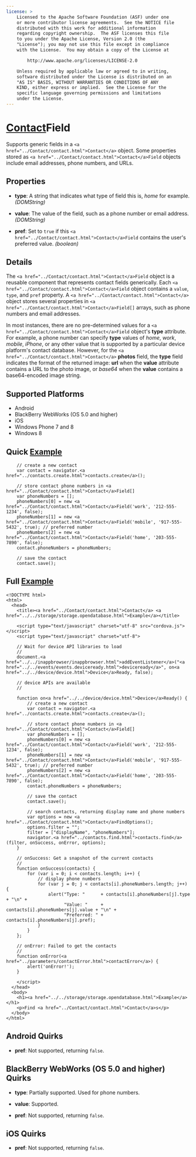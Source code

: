 ```yaml
---
license: >
    Licensed to the Apache Software Foundation (ASF) under one
    or more contributor license agreements.  See the NOTICE file
    distributed with this work for additional information
    regarding copyright ownership.  The ASF licenses this file
    to you under the Apache License, Version 2.0 (the
    "License"); you may not use this file except in compliance
    with the License.  You may obtain a copy of the License at

        http://www.apache.org/licenses/LICENSE-2.0

    Unless required by applicable law or agreed to in writing,
    software distributed under the License is distributed on an
    "AS IS" BASIS, WITHOUT WARRANTIES OR CONDITIONS OF ANY
    KIND, either express or implied.  See the License for the
    specific language governing permissions and limitations
    under the License.
---
```


<a href="../Contact/contact.html">Contact</a>Field
============

Supports generic fields in a `<a href="../Contact/contact.html">Contact</a>` object.  Some properties stored
as `<a href="../Contact/contact.html">Contact</a>Field` objects include email addresses, phone numbers, and
URLs.

Properties
----------

- __type__: A string that indicates what type of field this is, _home_ for example. _(DOMString)_

- __value__: The value of the field, such as a phone number or email address. _(DOMString)_

- __pref__: Set to `true` if this `<a href="../Contact/contact.html">Contact</a>Field` contains the user's preferred value. _(boolean)_

Details
-------

The `<a href="../Contact/contact.html">Contact</a>Field` object is a reusable component that represents
contact fields generically.  Each `<a href="../Contact/contact.html">Contact</a>Field` object contains a
`value`, `type`, and `pref` property.  A `<a href="../Contact/contact.html">Contact</a>` object stores
several properties in `<a href="../Contact/contact.html">Contact</a>Field[]` arrays, such as phone numbers
and email addresses.

In most instances, there are no pre-determined values for a
`<a href="../Contact/contact.html">Contact</a>Field` object's __type__ attribute.  For example, a phone
number can specify __type__ values of _home_, _work_, _mobile_,
_iPhone_, or any other value that is supported by a particular device
platform's contact database.  However, for the `<a href="../Contact/contact.html">Contact</a>` __photos__
field, the __type__ field indicates the format of the returned image:
__url__ when the __value__ attribute contains a URL to the photo
image, or _base64_ when the __value__ contains a base64-encoded image
string.

Supported Platforms
-------------------

- Android
- BlackBerry WebWorks (OS 5.0 and higher)
- iOS
- Windows Phone 7 and 8
- Windows 8

Quick <a href="../../storage/storage.opendatabase.html">Example</a>
-------------

        // create a new contact
        var contact = navigator.<a href="../contacts.create.html">contacts.create</a>();

        // store contact phone numbers in <a href="../Contact/contact.html">Contact</a>Field[]
        var phoneNumbers = [];
        phoneNumbers[0] = new <a href="../Contact/contact.html">Contact</a>Field('work', '212-555-1234', false);
        phoneNumbers[1] = new <a href="../Contact/contact.html">Contact</a>Field('mobile', '917-555-5432', true); // preferred number
        phoneNumbers[2] = new <a href="../Contact/contact.html">Contact</a>Field('home', '203-555-7890', false);
        contact.phoneNumbers = phoneNumbers;

        // save the contact
        contact.save();

Full <a href="../../storage/storage.opendatabase.html">Example</a>
------------

    <!DOCTYPE html>
    <html>
      <head>
        <title><a href="../Contact/contact.html">Contact</a> <a href="../../storage/storage.opendatabase.html">Example</a></title>

        <script type="text/javascript" charset="utf-8" src="cordova.js"></script>
        <script type="text/javascript" charset="utf-8">

        // Wait for device API libraries to load
        //
        document.<a href="../../inappbrowser/inappbrowser.html">addEventListener</a>("<a href="../../events/events.deviceready.html">deviceready</a>", on<a href="../../device/device.html">Device</a>Ready, false);

        // device APIs are available
        //

        function on<a href="../../device/device.html">Device</a>Ready() {
            // create a new contact
            var contact = navigator.<a href="../contacts.create.html">contacts.create</a>();

            // store contact phone numbers in <a href="../Contact/contact.html">Contact</a>Field[]
            var phoneNumbers = [];
            phoneNumbers[0] = new <a href="../Contact/contact.html">Contact</a>Field('work', '212-555-1234', false);
            phoneNumbers[1] = new <a href="../Contact/contact.html">Contact</a>Field('mobile', '917-555-5432', true); // preferred number
            phoneNumbers[2] = new <a href="../Contact/contact.html">Contact</a>Field('home', '203-555-7890', false);
            contact.phoneNumbers = phoneNumbers;

            // save the contact
            contact.save();

            // search contacts, returning display name and phone numbers
            var options = new <a href="../Contact/contact.html">Contact</a>FindOptions();
            options.filter = "";
            filter = ["displayName", "phoneNumbers"];
            navigator.<a href="../contacts.find.html">contacts.find</a>(filter, onSuccess, onError, options);
        }

        // onSuccess: Get a snapshot of the current contacts
        //
        function onSuccess(contacts) {
            for (var i = 0; i < contacts.length; i++) {
                // display phone numbers
                for (var j = 0; j < contacts[i].phoneNumbers.length; j++) {
                    alert("Type: "      + contacts[i].phoneNumbers[j].type  + "\n" +
                          "Value: "     + contacts[i].phoneNumbers[j].value + "\n" +
                          "Preferred: " + contacts[i].phoneNumbers[j].pref);
                }
            }
        };

        // onError: Failed to get the contacts
        //
        function onError(<a href="../parameters/contactError.html">contactError</a>) {
            alert('onError!');
        }

        </script>
      </head>
      <body>
        <h1><a href="../../storage/storage.opendatabase.html">Example</a></h1>
        <p>Find <a href="../Contact/contact.html">Contact</a>s</p>
      </body>
    </html>

Android Quirks
--------------

- __pref__: Not supported, returning `false`.

BlackBerry WebWorks (OS 5.0 and higher) Quirks
--------------------------------------------

- __type__: Partially supported.  Used for phone numbers.

- __value__: Supported.

- __pref__: Not supported, returning `false`.

iOS Quirks
-----------

- __pref__: Not supported, returning `false`.

